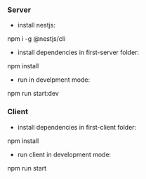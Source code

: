 ### Server

- install nestjs:

npm i -g @nestjs/cli

- install dependencies in first-server folder:

npm install

- run in develpment mode:

npm run start:dev

### Client

- install dependencies in first-client folder:

npm install

- run client in development mode:

npm run start
